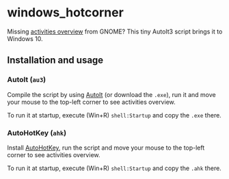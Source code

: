 # windows_hotcorner

Missing [activities overview](https://wiki.gnome.org/Projects/GnomeShell/Tour#Activities_Overview) from GNOME? This tiny AutoIt3 script brings it to Windows 10.

## Installation and usage 

### AutoIt (`au3`)

Compile the script by using [AutoIt](https://www.autoitscript.com/site/autoit/) (or download the `.exe`), run it and move your mouse to the top-left corner to see activities overview.

To run it at startup, execute (Win+R) `shell:Startup` and copy the `.exe` there.

### AutoHotKey (`ahk`)

Install [AutoHotKey](https://www.autohotkey.com/), run the script and move your mouse to the top-left corner to see activities overview.

To run it at startup, execute (Win+R) `shell:Startup` and copy the `.ahk` there.